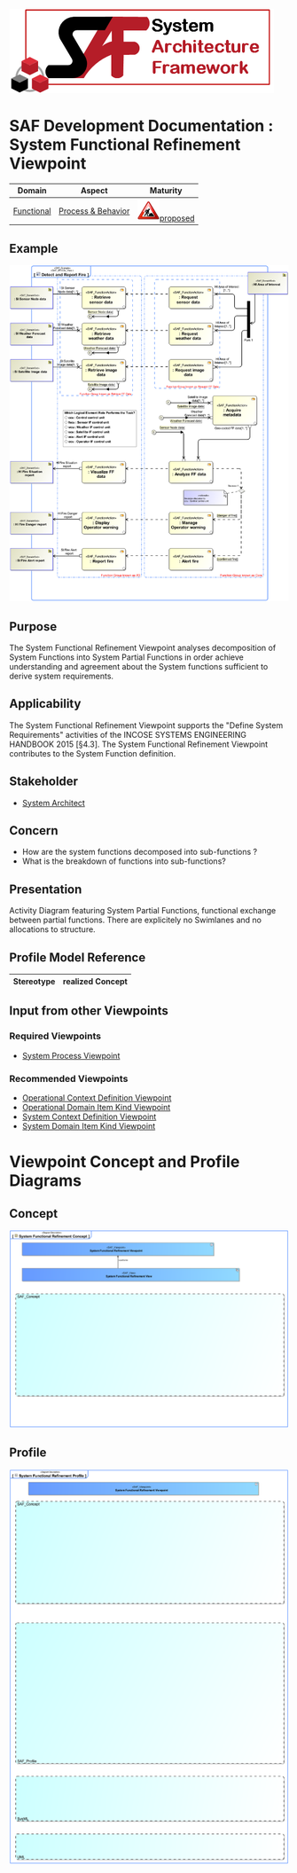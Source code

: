 ![System Architecture Framework](../../diagrams/Logo_SAF.png)
# SAF Development Documentation : System Functional Refinement Viewpoint
|**Domain**|**Aspect**|**Maturity**|
| --- | --- | --- |
|[Functional](../../domains.md#Domain-Functional)|[Process & Behavior](../../aspects.md#Aspect-Process-&-Behavior)|![Proposed](../../diagrams/Under_construction_icon-red.svg )[proposed](../../using-saf/maturity.md#proposed)|
## Example
![Detect and Report Fire](../../diagrams/Detect-and-Report-Fire.svg)
## Purpose
The System Functional Refinement Viewpoint analyses decomposition of System Functions into System Partial Functions in order achieve understanding and agreement about the System functions sufficient to derive system  requirements.
## Applicability
The System Functional Refinement Viewpoint supports the "Define System Requirements" activities of the INCOSE SYSTEMS ENGINEERING HANDBOOK 2015 [§4.3]. The System Functional Refinement Viewpoint contributes to the System Function definition.
## Stakeholder
* [System Architect](../../stakeholders.md#System-Architect)
## Concern
* How are the system functions decomposed into sub-functions ? 
* What is the breakdown of functions into sub-functions?
## Presentation
Activity Diagram featuring System Partial Functions, functional exchange between partial functions. There are explicitely no Swimlanes and no allocations to structure.

## Profile Model Reference
|Stereotype | realized Concept|
|---|---|
## Input from other Viewpoints
### Required Viewpoints
* [System Process Viewpoint](System-Process-Viewpoint.md)
### Recommended Viewpoints
* [Operational Context Definition Viewpoint](Operational-Context-Definition-Viewpoint.md)
* [Operational Domain Item Kind Viewpoint](Operational-Domain-Item-Kind-Viewpoint.md)
* [System Context Definition Viewpoint](System-Context-Definition-Viewpoint.md)
* [System Domain Item Kind Viewpoint](System-Domain-Item-Kind-Viewpoint.md)
# Viewpoint Concept and Profile Diagrams
## Concept
![System Functional Refinement Concept](diagrams/System-Functional-Refinement-Concept.svg)
## Profile
![System Functional Refinement Profile](diagrams/System-Functional-Refinement-Profile.svg)
